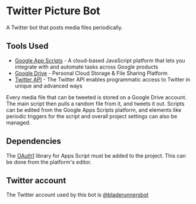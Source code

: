 # Twitter Picture Bot
A Twitter bot that posts media files periodically.

## Tools Used
- [Google App Scripts](https://developers.google.com/apps-script) - A cloud-based JavaScript platform that lets you integrate with and automate tasks across Google products
- [Google Drive](https://www.google.com/intl/en-us/drive/) - Personal Cloud Storage & File Sharing Platform
- [Twitter API](https://developer.twitter.com/en/docs/twitter-api) - The Twitter API enables programmatic access to Twitter in unique and advanced ways

Every media file that can be tweeted is stored on a Google Drive account. The main script then pulls a random file from it, and tweets it out. Scripts can be edited from the Google Apps Scripts platform, and elements like periodic triggers for the script and overall project settings can also be managed.

## Dependencies
The [OAuth1](https://github.com/googleworkspace/apps-script-oauth1) library for Apps Script must be added to the project. This can be done from the platform's editor.

## Twitter account
The Twitter account used by this bot is [@bladerunnersbot](https://twitter.com/bladerunnersbot/)

